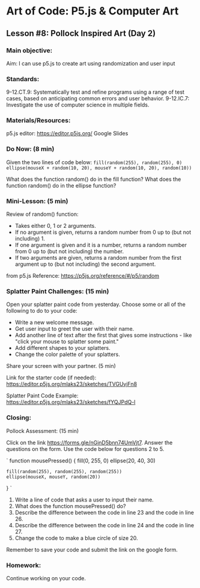 # Art of Code: P5.js & Computer Art
## Lesson #8: Pollock Inspired Art (Day 2)

### Main objective:

Aim: I can use p5.js to create art using randomization and user input


### Standards:

9-12.CT.9: Systematically test and refine programs using a range of test cases, based on anticipating common errors and user behavior.
9-12.IC.7: Investigate the use of computer science in multiple fields.


### Materials/Resources:

p5.js editor: https://editor.p5js.org/
Google Slides

### Do Now: (8 min)

Given the two lines of code below:
` fill(random(255), random(255), 0)
  ellipse(mouseX + random(10, 20), mouseY + random(10, 20), random(10)) `

What does the function random() do in the fill function?
What does the function random() do in the ellipse function?


### Mini-Lesson: (5 min)

Review of random() function:
- Takes either 0, 1 or 2 arguments.
- If no argument is given, returns a random number from 0 up to (but not including) 1.
- If one argument is given and it is a number, returns a random number from 0 up to (but not including) the number.
- If two arguments are given, returns a random number from the first argument up to (but not including) the second argument.

from p5.js Reference: https://p5js.org/reference/#/p5/random


### Splatter Paint Challenges: (15 min)

Open your splatter paint code from yesterday. Choose some or all of the following to do to your code:
- Write a new welcome message.
- Get user input to greet the user with their name.
- Add another line of text after the first that gives some instructions - like "click your mouse to splatter some paint."
- Add different shapes to your splatters.
- Change the color palette of your splatters.

Share your screen with your partner. (5 min)

Link for the starter code (if needed): https://editor.p5js.org/mlaks23/sketches/TVGUvjFn8

Splatter Paint Code Example: https://editor.p5js.org/mlaks23/sketches/fYQJPdQ-l


### Closing:

Pollock Assessment: (15 min)

Click on the link https://forms.gle/nGinD5bnn74UmVjt7. Answer the questions on the form. Use the code below for questions 2 to 5.

` function mousePressed() {
    fill(0, 255, 0)
    ellipse(20, 40, 30)

    fill(random(255), random(255), random(255))
    ellipse(mouseX, mouseY, random(20))
  } `

1. Write a line of code that asks a user to input their name.
2. What does the function mousePressed() do?
3. Describe the difference between the code in line 23 and the code in line 26.
4. Describe the difference between the code in line 24 and the code in line 27.
5. Change the code to make a blue circle of size 20.

Remember to save your code and submit the link on the google form.


### Homework:

Continue working on your code.

